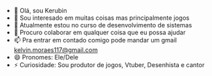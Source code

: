 - 👋 Olá, sou Kerubin
- 👀 Sou interesado em muitas coisas mas principalmente jogos
- 🌱 Atualmente estou no curso de desenvolvimento de sistemas 
- 💞️ Procuro colaborar em qualquer coisa que eu possa ajudar
- 📫 Pra entrar em contado comigo pode mandar um gmail kelvin.moraes117@gmail.com
- 😄 Pronomes: Ele/Dele
- ⚡ Curiosidade: Sou produtor de jogos, Vtuber, Desenhista e cantor

<!---
KerubinDev/KerubinDev is a ✨ special ✨ repository because its `README.md` (this file) appears on your GitHub profile.
You can click the Preview link to take a look at your changes.
--->
